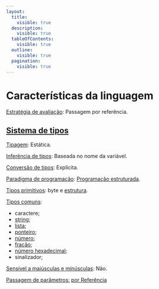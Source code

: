 ```yaml
---
layout:
  title:
    visible: true
  description:
    visible: true
  tableOfContents:
    visible: true
  outline:
    visible: true
  pagination:
    visible: true
---
```


# Características da linguagem

[Estratégia de avaliação](https://pt.wikipedia.org/wiki/Estrat%C3%A9gia\_de\_avalia%C3%A7%C3%A3o): Passagem por referência.

## [Sistema de tipos](https://pt.wikipedia.org/wiki/Sistema\_de\_tipos)

[Tipagem](https://pt.wikipedia.org/wiki/Tipo\_de\_dado): Estática.

[Inferência de tipos](https://en.wikipedia.org/wiki/Type\_inference): Baseada no nome da variável.

[Conversão de tipos](https://pt.wikipedia.org/wiki/Convers%C3%A3o\_de\_tipos): Explícita.

[Paradigma de programação](https://pt.wikipedia.org/wiki/Paradigma\_de\_programa%C3%A7%C3%A3o): [Programação estruturada](https://pt.wikipedia.org/wiki/Programa%C3%A7%C3%A3o\_estruturada).

[Tipos primitivos](https://pt.wikipedia.org/wiki/Tipo\_de\_dado): byte e [estrutura](../estruturas.md).

[Tipos comuns](https://pt.wikipedia.org/wiki/Tipo\_de\_dado):&#x20;

* caractere;
* [string](../strings.md);
* [lista](../listas-duplamente-vinculadas.md);
* [ponteiro](../valores-numericos.md#ponteiros);
* [número](../valores-numericos.md#numeros-inteiros);
* [fração](../valores-numericos.md#numeros-fracionarios);
* [número hexadecimal](../valores-numericos.md#valores-hexadecimais);
* sinalizador;

[Sensível a maiúsculas e minúsculas](https://pt.wikipedia.org/wiki/Case-sensitive): Não.

[Passagem de parâmetros:](https://pt.wikipedia.org/wiki/Par%C3%A2metro\_\(ci%C3%AAncia\_da\_computa%C3%A7%C3%A3o\)) [por Referência](https://en.wikipedia.org/wiki/Evaluation\_strategy#Call\_by\_reference)

